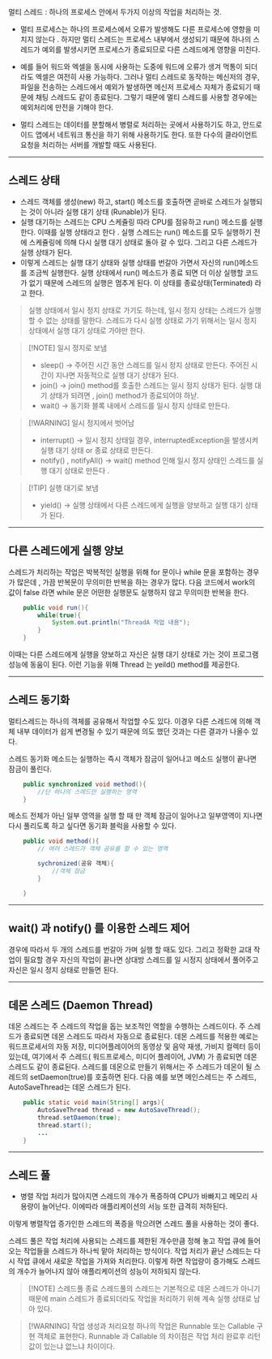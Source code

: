 멀티 스레드 : 하나의 프로세스 안에서 두가지 이상의 작업을 처리하는 것. 

- 멀티 프로세스는 하나의 프로세스에서 오류가 발생해도 다른 프로세스에 영향을 미치지 않는다 . 하지만 멀티 스레드는 프로세스 내부에서 생성되기 때문에 하나의 스레드가 예외를 발생시키면 프로세스가 종료되므로  다른 스레드에게 영향을 미친다. 
  
- 예를 들어 워드와 엑셀을 동시에 사용하는 도중에 워드에 오류가 생겨 먹통이 되더라도 엑셀은 여전히 사용 가능하다. 그러나 멀티 스레드로 동작하는 메신저의 경우, 파일을 전송하는 스레드에서 예외가 발생하면 메신저 프로세스 자체가 종료되기 때문에 채팅 스레드도 같이 종료된다. 그렇기 때문에 멀티 스레드를 사용할 경우에는 예외처리에 만전을 기해야 한다. 
- 멀티 스레드는 데이터를 분할해서 병렬로 처리하는 곳에서 사용하기도 하고, 안드로이드 앱에서 네트워크 통신을 하기 위해 사용하기도 한다. 또한 다수의 클라이언트 요청을 처리하는 서버를 개발할 때도 사용된다. 



---
## 스레드 상태 
- 스레드 객체를 생성(new) 하고, start() 메소드를 호출하면 곧바로 스레드가 실행되는 것이 아니라 실행 대기 상태 (Runable)가 된다. 
- 실행 대기하는 스레드는 CPU 스케쥴링 따라 CPU를 점유하고 run() 메소드를 실행한다. 이때를 실행 상태라고 한다 . 실행 스레드는 run() 메소드를 모두 실행하기 전에 스케쥴링에 의해 다시 실행 대기 상태로 돌아 갈 수 있다. 그리고 다른 스레드가 실행 상태가 된다. 
- 이렇게 스레드는 실행 대기 상태와 실행 상태를 번갈아 가면서 자신의 run()메소드를 조금씩 실행한다. 실행 상태에서 run() 메소드가 종료 되면 더 이상 실행할 코드가 없기 때문에 스레드의 실행은 멈추게 된다. 이 상태를 종료상태(Terminated) 라고 한다. 


> 실행 상태에서 일시 정지 상태로 가기도 하는데, 일시 정지 상태는 스레드가 실행할 수 없는 상태를 말한다. 
> 스레드가  다시 실행 상태로 가기 위해서는 일시 정지 상태에서 실행 대기 상태로 가야만 한다. 

> [!NOTE] 일시 정지로 보냄 
> - sleep() -> 주어진 시간 동안 스레드를 일시 정지 상태로 만든다. 주어진 시간이 지나면 자동적으로 실행 대기 상태가 된다. 
> - join() -> join() method를 호출한 스레드는 일시 정지 상태가 된다. 실행 대기 상태가 되려면 , join() method가 종료되어야 하낟. 
> - wait() -> 동기화 블록 내에서 스레드를 일시 정지 상태로 만든다. 

>[!WARNING] 일시 정지에서 벗어남 
> -  interrupt() -> 일시 정지 상태일 경우, interruptedException을 발생시켜 실행 대기 상태 or 종료 상태로 만든다. 
> - notify()  , notifyAll() -> wait() method 인해 일시 정지 상태인 스레드를 실행 대기 상태로 만든다 . 


>[!TIP] 실행 대기로 보냄 
>- yield() -> 실행 상태에서 다른 스레드에게 실행을 양보하고 실행 대기 상태가 된다. 


---

## 다른 스레드에게 실행 양보 
스레드가 처리하는 작업은 박복적인 실행을 위해 for 문이나 while 문을 포함하는 경우가 많은데 , 가끔 반복문이 무의미한 반복을 하는 경우가 많다. 다음 코드에서 work의 값이 false 라면 while 문은 어떤한 실행문도 실행하지 않고 무의미한 반복을 한다. 

```java 
	public void run(){
		while(true){
			System.out.println("ThreadA 작업 내용");
		}
	}
```


이때는 다른 스레드에게 실행을 양보하고 자신은 실행 대기 상태로 가는 것이 프로그램 성능에 동움이 된다. 
이런 기능을 위해 Thread 는 yeild() method를 제공한다. 


---
## 스레드 동기화 
멀티스레드는 하나의 객체를 공유해서 작업할 수도 있다. 이경우 다른 스레드에 의해 객체 내부 데이터가 쉽게 변경될 수 있기 때문에 의도 했던 것과는 다른 결과가 나올수 있다. 

스레드 동기화 메소드는 실행하는 즉시 객체가 잠금이 일어나고 메소드 실행이 끝나면 잠금이 풀린다. 
```java 
	public synchronized void method(){
		//단 하나의 스레드만 실행하는 영역 
	}
```

메소드 전체가 아닌 일부 영역을 실행 할 때 만 객체 잠금이 일어나고 일부영역이 지나면 다시 풀리도록 하고 싶다면 동기화 블럭을 사용할 수 있다. 

```java 
	public void method(){
		// 여러 스레드가 객체 공유를 할 수 있는 영역

		sychronized(공유 객체){
			//객체 잠금 
		}

	}
```



---

## wait() 과 notify() 를 이용한 스레드 제어 

경우에 따라서 두 개의 스레드를 번갈아 가며 실행 할 때도 있다. 그리고 정확한 교대 작업이 
필요할 경우 자신의 작업이 끝나면 상대방 스레드를 일 시정지 상태에서 풀어주고 자신은 일시 정지 상태로 만들면 된다.



---


## 데몬 스레드 (Daemon Thread)
 데몬 스레드는 주 스레드의 작업을 돕는 보조적인 역할을 수행하는 스레드이다. 주 스레드가 종료되면 데몬 스레드도 따라서 자동으로 종료된다. 
 데몬 스레드를 적용한 예로는 워드프로세서의 자동 저장, 미디어플레이어의 동영상 및 음악 재생, 가비지 컬렉터 등이 있는데, 여기에서 주 스레드( 워드프로세스, 미디어 플레이어, JVM) 가 종료되면 데몬 스레드도 같이 종료된다. 
 스레드를 데몬으로 만들기 위해서는 주 스레드가 데몬이 될 스레드의 setDaemon(true)를 호출하면 된다. 다음 예를 보면 메인스레드는 주 스레드, AutoSaveThread는 데몬 스레드가 된다.

```java
	public static void main(String[] args){
		AutoSaveThread thread = new AutoSaveThread();
		thread.setDaemon(true);
		thread.start();
		...
	}
```


---


## 스레드 풀 
- 병렬 작업 처리가 많아지면 스레드의 개수가 폭증하여 CPU가 바빠지고 메모리 사용량이 늘어난다. 이에따라 애플리케이션의 서능 또한 급격히 저하된다. 

이렇게 병렬작업 증가인한 스레드의 폭증을 막으려면 스레드 풀을 사용하는 것이 좋다.


스레드 풀은 작업 처리에 사용되는 스레드를 제한된 개수만큼 정해 놓고 작업 큐에 들어오는 작업들을 스레드가 하나씩 맡아 처리하는 방식이다. 작업 처리가 끝난 스레드는 다시 작업 큐에서 새로운 작업을 가져와 처리한다. 이렇게 하면 작업량이 증가해도 스레드의 개수가 늘어나지 않아 애플리케이션의 성능이 저하되지 않는다. 


>[!NOTE] 스레드풀 종료 
> 스레드풀의 스레드는 기본적으로 데몬 스레드가 아니기 때문에 main 스레드가 종료되더라도 작업을 처리하기 위해 계속 실행 상태로 남아 있다. 

>[!WARNING] 작업 생성과 처리요청 
> 하나의 작업은 Runnable 또는 Callable 구현 객체로 표현한다. Runnable 과 Callable 의 차이점은 작업 처리 완료후 리턴 값이 있는냐 없느냐 차이이다. 


